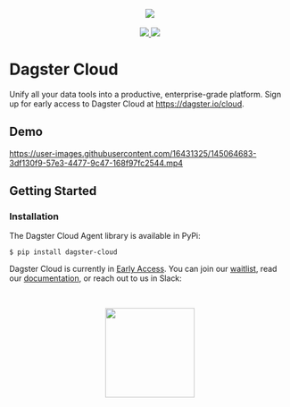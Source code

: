 <p align="center">
<a href="https://dagster.io/cloud"><img src="https://github.com/dagster-io/dagster-cloud/raw/main/assets/dagster-cloud-logo.png"/></a>
<br /><br />
<a href="https://badge.fury.io/py/dagster-cloud"><img src="https://badge.fury.io/py/dagster-cloud.svg"></>
<a href="https://dagster-slackin.herokuapp.com/"><img src="https://dagster-slackin.herokuapp.com/badge.svg"></a>
</p>

# Dagster Cloud

Unify all your data tools into a productive, enterprise-grade platform. Sign up for early access to
Dagster Cloud at https://dagster.io/cloud.

## Demo

https://user-images.githubusercontent.com/16431325/145064683-3df130f9-57e3-4477-9c47-168f97fc2544.mp4

## Getting Started

### Installation

The Dagster Cloud Agent library is available in PyPi:

```
$ pip install dagster-cloud
```

Dagster Cloud is currently in [Early Access](https://dagster.io/blog/introducing-dagster-cloud).
You can join our [waitlist](https://www.dagster.io/cloud), read our [documentation](https://docs.dagster.cloud/), or reach out to us in Slack:

<br />
<p align="center">
<a href="https://join.slack.com/t/dagster/shared_invite/enQtNjEyNjkzNTA2OTkzLTI0MzdlNjU0ODVhZjQyOTMyMGM1ZDUwZDQ1YjJmYjI3YzExZGViMDI1ZDlkNTY5OThmYWVlOWM1MWVjN2I3NjU"><img src="https://user-images.githubusercontent.com/609349/63558739-f60a7e00-c502-11e9-8434-c8a95b03ce62.png" width=160px; /></a>
</p>
